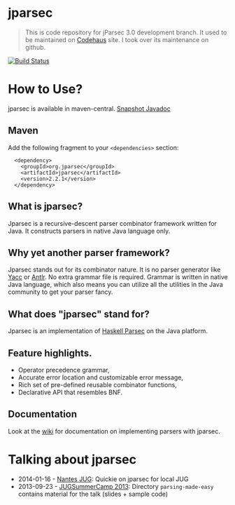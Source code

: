 jparsec
=======

> This is code repository for jParsec 3.0 development branch. It used to be maintained on  [Codehaus](http://jparsec.codehaus.org/) site. I took over its maintenance on github.

[![Build Status](https://travis-ci.org/abailly/jparsec.png)](https://travis-ci.org/abailly/jparsec)

# How to Use?

jparsec is available in maven-central. [Snapshot Javadoc](http://jparsec.github.io/jparsec/apidocs/)

## Maven

Add the following fragment to your `<dependencies>` section:

      <dependency>
        <groupId>org.jparsec</groupId>
        <artifactId>jparsec</artifactId>
        <version>2.2.1</version>
      </dependency>

## What is jparsec?

Jparsec is a recursive-descent parser combinator framework written for Java. It constructs parsers in native Java language only.

## Why yet another parser framework?

Jparsec stands out for its combinator nature. It is no parser generator like [Yacc](http://dinosaur.compilertools.net/) or [Antlr](http://www.antlr.org/). No extra grammar file is required. Grammar is written in native Java language, which also means you can utilize all the utilities in the Java community to get your parser fancy.

## What does "jparsec" stand for?

Jparsec is an implementation of [Haskell Parsec](http://www.haskell.org/haskellwiki/Parsec) on the Java platform.

## Feature highlights.

* Operator precedence grammar,
* Accurate error location and customizable error message,
* Rich set of pre-defined reusable combinator functions,
* Declarative API that resembles BNF.

## Documentation

Look at the [wiki](https://github.com/abailly/jparsec/wiki) for documentation on implementing parsers with jparsec.

# Talking about jparsec

* 2014-01-16 - [Nantes JUG](http://nantesjug.org/#/events/2014_01_20):
  Quickie on jparsec for local JUG
* 2013-09-23 - [JUGSummerCamp 2013](http://www.jugsummercamp.com/edition/4): Directory `parsing-made-easy` contains material for the talk (slides + sample code)
